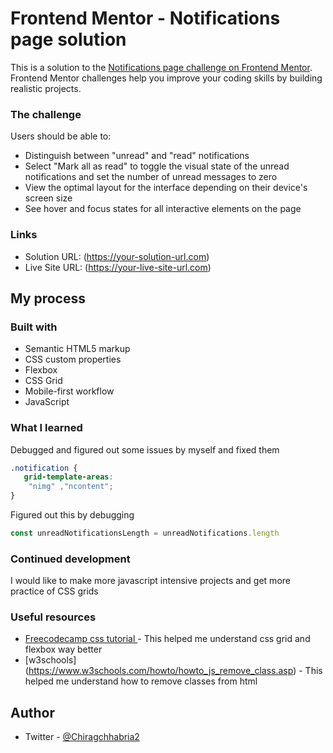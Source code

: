 # Frontend Mentor - Notifications page solution

This is a solution to the [Notifications page challenge on Frontend Mentor](https://www.frontendmentor.io/challenges/notifications-page-DqK5QAmKbC). Frontend Mentor challenges help you improve your coding skills by building realistic projects. 





### The challenge

Users should be able to:

- Distinguish between "unread" and "read" notifications
- Select "Mark all as read" to toggle the visual state of the unread notifications and set the number of unread messages to zero
- View the optimal layout for the interface depending on their device's screen size
- See hover and focus states for all interactive elements on the page





### Links

- Solution URL: (https://your-solution-url.com)
- Live Site URL: (https://your-live-site-url.com)

## My process

### Built with

- Semantic HTML5 markup
- CSS custom properties
- Flexbox
- CSS Grid
- Mobile-first workflow
- JavaScript


### What I learned

Debugged and figured out some issues by myself and fixed them

```css
.notification {
   grid-template-areas: 
    "nimg" ,"ncontent";
}
```
Figured out this by debugging 
```js
const unreadNotificationsLength = unreadNotifications.length
```




### Continued development

I would like to make more javascript intensive projects and get more practice of CSS grids 

### Useful resources

- [Freecodecamp css tutorial ](https://www.youtube.com/watch?v=OXGznpKZ_sA&t=31257s) - This helped me understand css grid and flexbox way better
- [w3schools] (https://www.w3schools.com/howto/howto_js_remove_class.asp) - This helped me understand how to remove classes from html 



## Author



- Twitter - [@Chiragchhabria2](https://twitter.com/Chiragchhabria2)

